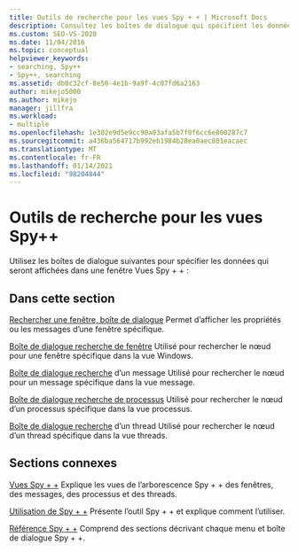```yaml
---
title: Outils de recherche pour les vues Spy + + | Microsoft Docs
description: Consultez les boîtes de dialogue qui spécifient les données qui s’affichent dans une fenêtre Vues Spy + +. Les boîtes de dialogue incluent Rechercher une fenêtre, recherche dans les fenêtres, recherche de messages, recherche de processus et recherche de thread.
ms.custom: SEO-VS-2020
ms.date: 11/04/2016
ms.topic: conceptual
helpviewer_keywords:
- searching, Spy++
- Spy++, searching
ms.assetid: db0c32cf-8e50-4e1b-9a9f-4c07fd6a2163
author: mikejo5000
ms.author: mikejo
manager: jillfra
ms.workload:
- multiple
ms.openlocfilehash: 1e302e9d5e9cc90a03afa5b7f0f6cc6e800287c7
ms.sourcegitcommit: a436ba564717b992eb1984b28ea0aec801eacaec
ms.translationtype: MT
ms.contentlocale: fr-FR
ms.lasthandoff: 01/14/2021
ms.locfileid: "98204844"
---
```

# <a name="search-tools-for-spy-views"></a>Outils de recherche pour les vues Spy++
Utilisez les boîtes de dialogue suivantes pour spécifier les données qui seront affichées dans une fenêtre Vues Spy + + :

## <a name="in-this-section"></a>Dans cette section
 [Rechercher une fenêtre, boîte de dialogue](../debugger/find-window-dialog-box.md) Permet d’afficher les propriétés ou les messages d’une fenêtre spécifique.

 [Boîte de dialogue recherche de fenêtre](../debugger/window-search-dialog-box.md) Utilisé pour rechercher le nœud pour une fenêtre spécifique dans la vue Windows.

 [Boîte de dialogue recherche](../debugger/message-search-dialog-box.md) d’un message Utilisé pour rechercher le nœud pour un message spécifique dans la vue message.

 [Boîte de dialogue recherche de processus](../debugger/process-search-dialog-box.md) Utilisé pour rechercher le nœud d’un processus spécifique dans la vue processus.

 [Boîte de dialogue recherche](../debugger/thread-search-dialog-box.md) d’un thread Utilisé pour rechercher le nœud d’un thread spécifique dans la vue threads.

## <a name="related-sections"></a>Sections connexes
 [Vues Spy + +](../debugger/spy-increment-views.md) Explique les vues de l’arborescence Spy + + des fenêtres, des messages, des processus et des threads.

 [Utilisation de Spy + +](../debugger/using-spy-increment.md) Présente l’outil Spy + + et explique comment l’utiliser.

 [Référence Spy + +](../debugger/spy-increment-reference.md) Comprend des sections décrivant chaque menu et boîte de dialogue Spy + +.
